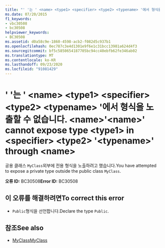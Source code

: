 ```yaml
---
title: "' '는 ' <name> <type1> <specifier> <type2> <typename> '에서 형식을 노출할 수 없습니다. <name>"
ms.date: 07/20/2015
f1_keywords:
- vbc30508
- bc30508
helpviewer_keywords:
- BC30508
ms.assetid: d0a58c9e-1860-4598-acb2-f082d5c937b1
ms.openlocfilehash: 0ec787c3e4d1301e9f6e1c31bcc13981a624d4f3
ms.sourcegitcommit: bf5c5850654187705bc94cc40ebfb62fe346ab02
ms.translationtype: MT
ms.contentlocale: ko-KR
ms.lasthandoff: 09/23/2020
ms.locfileid: "91081429"
---
```

# <a name="name-cannot-expose-type-type1-in-specifier-type2-typename-through-name"></a><span data-ttu-id="d43e7-102">' '는 ' \<name> \<type1> \<specifier> \<type2> \<typename> '에서 형식을 노출할 수 없습니다. \<name></span><span class="sxs-lookup"><span data-stu-id="d43e7-102">'\<name>' cannot expose type \<type1> in \<specifier> \<type2> '\<typename>' through \<name></span></span>

<span data-ttu-id="d43e7-103">공용 클래스 `MyClass`외부에 전용 형식을 노출하려고 했습니다.</span><span class="sxs-lookup"><span data-stu-id="d43e7-103">You have attempted to expose a private type outside the public class `MyClass`.</span></span>  
  
 <span data-ttu-id="d43e7-104">**오류 ID:** BC30508</span><span class="sxs-lookup"><span data-stu-id="d43e7-104">**Error ID:** BC30508</span></span>  
  
## <a name="to-correct-this-error"></a><span data-ttu-id="d43e7-105">이 오류를 해결하려면</span><span class="sxs-lookup"><span data-stu-id="d43e7-105">To correct this error</span></span>  
  
- <span data-ttu-id="d43e7-106">`Public`형식을 선언합니다.</span><span class="sxs-lookup"><span data-stu-id="d43e7-106">Declare the type `Public`.</span></span>  
  
## <a name="see-also"></a><span data-ttu-id="d43e7-107">참조</span><span class="sxs-lookup"><span data-stu-id="d43e7-107">See also</span></span>

- [<span data-ttu-id="d43e7-108">MyClass</span><span class="sxs-lookup"><span data-stu-id="d43e7-108">MyClass</span></span>](../programming-guide/program-structure/me-my-mybase-and-myclass.md#myclass)
